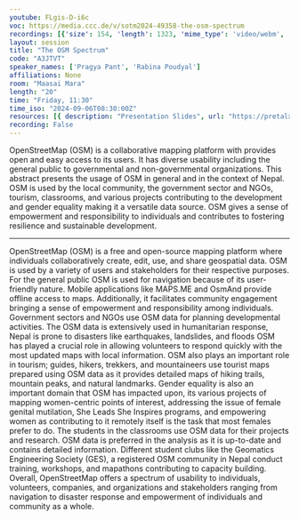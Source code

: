 ```yaml
---
youtube: FLgis-D-i6c
voc: https://media.ccc.de/v/sotm2024-49358-the-osm-spectrum
recordings: [{'size': 154, 'length': 1323, 'mime_type': 'video/webm', 'language': 'eng', 'filename': 'sotm2024-49358-eng-The_OSM_Spectrum_webm-hd.webm', 'state': 'new', 'folder': 'webm-hd', 'high_quality': True, 'width': 1920, 'height': 1080, 'updated_at': '2024-10-31T21:30:41.159+01:00', 'recording_url': 'https://cdn.media.ccc.de/events/sotm/2024/webm-hd/sotm2024-49358-eng-The_OSM_Spectrum_webm-hd.webm', 'url': 'https://media.ccc.de/public/recordings/81296', 'event_url': 'https://media.ccc.de/public/events/d23d1048-9f04-535b-bfe0-2024a4cf06c5', 'conference_url': 'https://media.ccc.de/public/conferences/sotm2024'}, {'size': 63, 'length': 1323, 'mime_type': 'video/webm', 'language': 'eng', 'filename': 'sotm2024-49358-eng-The_OSM_Spectrum_webm-sd.webm', 'state': 'new', 'folder': 'webm-sd', 'high_quality': False, 'width': 720, 'height': 576, 'updated_at': '2024-10-31T21:13:33.542+01:00', 'recording_url': 'https://cdn.media.ccc.de/events/sotm/2024/webm-sd/sotm2024-49358-eng-The_OSM_Spectrum_webm-sd.webm', 'url': 'https://media.ccc.de/public/recordings/81295', 'event_url': 'https://media.ccc.de/public/events/d23d1048-9f04-535b-bfe0-2024a4cf06c5', 'conference_url': 'https://media.ccc.de/public/conferences/sotm2024'}, {'size': 55, 'length': 1323, 'mime_type': 'video/mp4', 'language': 'eng', 'filename': 'sotm2024-49358-eng-The_OSM_Spectrum_sd.mp4', 'state': 'new', 'folder': 'h264-sd', 'high_quality': False, 'width': 720, 'height': 576, 'updated_at': '2024-10-31T21:07:15.571+01:00', 'recording_url': 'https://cdn.media.ccc.de/events/sotm/2024/h264-sd/sotm2024-49358-eng-The_OSM_Spectrum_sd.mp4', 'url': 'https://media.ccc.de/public/recordings/81294', 'event_url': 'https://media.ccc.de/public/events/d23d1048-9f04-535b-bfe0-2024a4cf06c5', 'conference_url': 'https://media.ccc.de/public/conferences/sotm2024'}, {'size': 20, 'length': 1323, 'mime_type': 'audio/mpeg', 'language': 'eng', 'filename': 'sotm2024-49358-eng-The_OSM_Spectrum_mp3.mp3', 'state': 'new', 'folder': 'mp3', 'high_quality': False, 'width': 0, 'height': 0, 'updated_at': '2024-10-31T21:04:16.851+01:00', 'recording_url': 'https://cdn.media.ccc.de/events/sotm/2024/mp3/sotm2024-49358-eng-The_OSM_Spectrum_mp3.mp3', 'url': 'https://media.ccc.de/public/recordings/81293', 'event_url': 'https://media.ccc.de/public/events/d23d1048-9f04-535b-bfe0-2024a4cf06c5', 'conference_url': 'https://media.ccc.de/public/conferences/sotm2024'}, {'size': 195, 'length': 1323, 'mime_type': 'video/mp4', 'language': 'eng', 'filename': 'sotm2024-49358-eng-The_OSM_Spectrum_hd.mp4', 'state': 'new', 'folder': 'h264-hd', 'high_quality': True, 'width': 1920, 'height': 1080, 'updated_at': '2024-10-31T21:02:11.734+01:00', 'recording_url': 'https://cdn.media.ccc.de/events/sotm/2024/h264-hd/sotm2024-49358-eng-The_OSM_Spectrum_hd.mp4', 'url': 'https://media.ccc.de/public/recordings/81292', 'event_url': 'https://media.ccc.de/public/events/d23d1048-9f04-535b-bfe0-2024a4cf06c5', 'conference_url': 'https://media.ccc.de/public/conferences/sotm2024'}]
layout: session
title: "The OSM Spectrum"
code: "A3JTVT"
speaker_names: ['Pragya Pant', 'Rabina Poudyal']
affiliations: None
room: "Maasai Mara"
length: "20"
time: "Friday, 11:30"
time_iso: "2024-09-06T08:30:00Z"
resources: [{ description: "Presentation Slides", url: "https://pretalx.com/media/sotm2024/submissions/A3JTVT/resources/The_OSM_Spectrum_iWc4vpV.pdf" }]
recording: False
---
```


OpenStreetMap (OSM) is a collaborative mapping platform with provides open and easy access to its users. It has diverse usability including the general public to governmental and non-governmental organizations. This abstract presents the usage of OSM in general and in the context of Nepal. OSM is used by the local community, the government sector and NGOs, tourism, classrooms, and various projects contributing to the development and gender equality making it a versatile data source. OSM gives a sense of empowerment and responsibility to individuals and contributes to fostering resilience and sustainable development.

<hr>

OpenStreetMap (OSM) is a free and open-source mapping platform where individuals collaboratively create, edit, use, and share geospatial data. OSM is used by a variety of users and stakeholders for their respective purposes.
For the general public OSM is used for navigation because of its user-friendly nature. Mobile applications like MAPS.ME and OsmAnd provide offline access to maps. Additionally, it facilitates community engagement bringing a sense of empowerment and responsibility among individuals.
Government sectors and NGOs use OSM data for planning developmental activities. The OSM data is extensively used in humanitarian response, Nepal is prone to disasters like earthquakes, landslides, and floods OSM has played a crucial role in allowing volunteers to respond quickly with the most updated maps with local information.
OSM also plays an important role in tourism; guides, hikers, trekkers, and mountaineers use tourist maps prepared using OSM data as it provides detailed maps of hiking trails, mountain peaks, and natural landmarks.
Gender equality is also an important domain that OSM has impacted upon, its various projects of mapping women-centric points of interest, addressing the issue of female genital mutilation, She Leads She Inspires programs, and empowering women as contributing to it remotely itself is the task that most females prefer to do.
The students in the classrooms use OSM data for their projects and research. OSM data is preferred in the analysis as it is up-to-date and contains detailed information. Different student clubs like the Geomatics Engineering Society (GES), a registered OSM community in Nepal conduct training, workshops, and mapathons contributing to capacity building.
Overall, OpenStreetMap offers a spectrum of usability to individuals, volunteers, companies, and organizations and stakeholders ranging from navigation to disaster response and empowerment of individuals and community as a whole.

